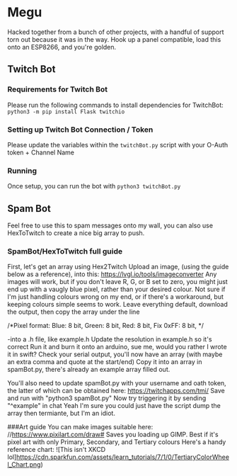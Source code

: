 # Megu

Hacked together from a bunch of other projects, with a handful of support torn out because it was in the way.
Hook up a panel compatible, load this onto an ESP8266, and you're golden.

## Twitch Bot

### Requirements for Twitch Bot
Please run the following commands to install dependencies for TwitchBot: `python3 -m pip install Flask twitchio`

### Setting up Twitch Bot Connection / Token
Please update the variables within the `twitchBot.py` script with your O-Auth token + Channel Name

### Running 
Once setup, you can run the bot with `python3 twitchBot.py`


## Spam Bot
Feel free to use this to spam messages onto my wall, you can also use HexToTwitch to create a nice big array to push.

### SpamBot/HexToTwitch full guide
First, let's get an array using Hex2Twitch
Upload an image, (using the guide below as a reference), into this: https://lvgl.io/tools/imageconverter
Any images will work, but if you don't leave R, G, or B set to zero, you might just end up with a vaugly blue pixel, rather than your desired colour.
Not sure if I'm just handling colours wrong on my end, or if there's a workaround, but keeping colours simple seems to work.
Leave everything default, download the output, then copy the array under the line

/*Pixel format: Blue: 8 bit, Green: 8 bit, Red: 8 bit, Fix 0xFF: 8 bit, */

-into a .h file, like example.h
Update the resolution in example.h so it's correct
Run it and burn it onto an arduino, sue me, would you rather I wrote it in swift?
Check your serial output, you'll now have an array (with maybe an extra comma and quote at the start/end)
Copy it into an array in spamBot.py, there's already an example array filled out.

You'll also need to update spamBot.py with your username and oath token, the latter of which can be obtained here: https://twitchapps.com/tmi/
Save and run with "python3 spamBot.py"
Now try triggering it by sending "^example" in chat
Yeah I'm sure you could just have the script dump the array then termiante, but I'm an idiot.

###Art guide
You can make images suitable here: //https://www.pixilart.com/draw#
Saves you loading up GIMP.
Best if it's pixel art with only Primary, Secondary, and Tertiary colours
Here's a handy reference chart:
![This isn't XKCD lol]https://cdn.sparkfun.com/assets/learn_tutorials/7/1/0/TertiaryColorWheel_Chart.png)

